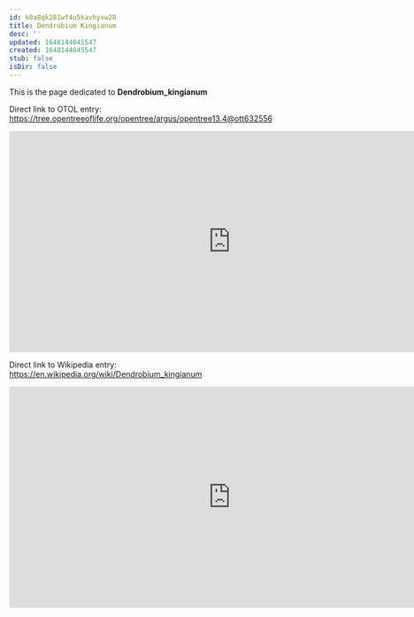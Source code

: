 ```yaml
---
id: k0a8qk281wf4u5kavhyxw28
title: Dendrobium Kingianum
desc: ''
updated: 1648144045547
created: 1648144045547
stub: false
isDir: false
---
```

This is the page dedicated to **Dendrobium_kingianum**


Direct link to OTOL entry: https://tree.opentreeoflife.org/opentree/argus/opentree13.4@ott632556



<html>
    <body>
    <iframe src="https://tree.opentreeoflife.org/opentree/argus/opentree13.4@ott632556"
    width="800" height="400" frameborder="0" allowfullscreen> </iframe>
    </body>
</html>
    


Direct link to Wikipedia entry: https://en.wikipedia.org/wiki/Dendrobium_kingianum



<html>
    <body>
    <iframe src="https://en.wikipedia.org/wiki/Dendrobium_kingianum"
    width="800" height="400" frameborder="0" allowfullscreen> </iframe>
    </body>
</html>
    
